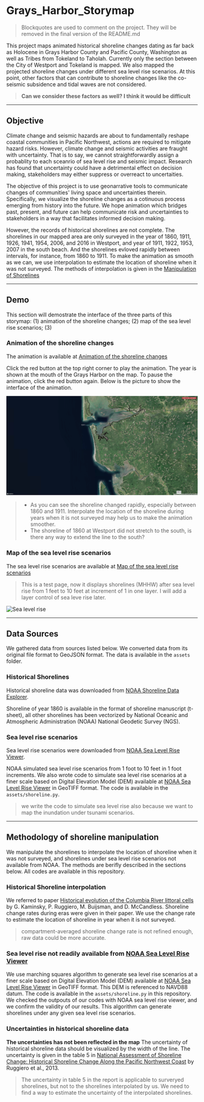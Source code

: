 # Grays_Harbor_Storymap

> Blockquotes are used to comment on the project. They will be removed in the final version of the README.md

This project maps animated historical shoreline changes dating as far back as Holocene in Grays Harbor County and Pacific County, Washington as well as Tribes from Tokeland to Taholah. Currently only the section between the City of Westport and Tokeland is mapped. We also mapped the projected shoreline changes under different sea level rise scenarios. At this point, other factors that can contribute to shoreline changes like the co-seismic subsidence and tidal waves are not considered. 

> **Can we consider these factors as well? I think it would be difficult**
 
***
## Objective

Climate change and seismic hazards are about to fundamentally reshape coastal communities in Pacific Northwest, actions are required to mitigate hazard risks. However, climate change and seismic activities are fraught with uncertainty. That is to say, we cannot straightforwardly assign a probablity to each sceanrio of sea level rise and seismic impact. Research has found that uncertainty could have a detrimental effect on decision making, stakeholders may either suppress or overreact to uncertaities.

The objective of this project is to use geonarrative tools to communicate changes of communities' living space and uncertainties therein. Specifically, we visualize the shoreline changes as a cotinuous process emerging from history into the future. We hope animation which bridges past, present, and future can help communicate risk and uncertainties to stakeholders in a way that facilitates informed decision making. 

However, the records of historical shorelines are not complete. The shorelines in our mapped area are only surveyed in the year of 1860, 1911, 1926, 1941, 1954, 2006, and 2016 in Westport, and year of 1911, 1922, 1953, 2007 in the south beach. And the shorelines evloved rapidly between intervals, for instance, from 1860 to 1911. To make the animation as smooth as we can, we use interpolation to estimate the location of shoreline when it was not surveyed. The methods of interpolation is given in the [Manipulation of Shorelines](#manipulation-of-shorelines)
***

## Demo

This section will demostrate the interface of the three parts of this storymap: (1) animation of the shoreline changes; (2) map of the sea level rise scenarios; (3) 
### Animation of the shoreline changes

The animation is available at [Animation of the shoreline changes](https://jerryliu-96.github.io/Grays_Harbor_Storymap/animation_historical_shoreline.html)

Click the red button at the top right corner to play the animation. The year is shown at the mouth of the Grays Harbor on the map. To pause the animation, click the red button again. Below is the picture to show the interface of the animation.

![Animation of the shoreline changes](img/animation.png)

>  - As you can see the shoreline changed rapidly, especially between 1860 and 1911. Interpolate the location of the shoreline during years when it is not surveyed may help us to make the animation smoother.
>  - The shoreline of 1860 at Westport did not stretch to the south, is there any way to extend the line to the south?

### Map of the sea level rise scenarios

The sea level rise scenarios are available at [Map of the sea level rise scenarios](https://jerryliu-96.github.io/Grays_Harbor_Storymap/test_sea_level_rise.html)

> This is a test page, now it displays shorelines (MHHW) after sea level rise from 1 feet to 10 feet at increment of 1 in one layer. I will add a layer control of sea leve rise later.

![Sea level rise](img/seaLevelRise.png)
***

## Data Sources

We gathered data from sources listed below. We converted data from its original file format to GeoJSON format. The data is available in the `assets` folder. 

### Historical Shorelines
Historical shoreline data was downloaded from [NOAA Shoreline Data Explorer](https://geodesy.noaa.gov/NSDE/).

Shoreline of year 1860 is available in the format of shoreline manuscript (t-sheet), all other shorelines has been vectorized by National Oceanic and Atmospheric Administration (NOAA) National Geodetic Survey (NGS).

### Sea level rise scenarios
Sea level rise scenarios were downloaded from [NOAA Sea Level Rise Viewer](https://coast.noaa.gov/slr/).

NOAA simulated sea level rise scenarios from 1 foot to 10 feet in 1 foot increments. We also wrote code to simulate sea level rise scenarios at a finer scale based on Digital Elevation Model (DEM) available at [NOAA Sea Level Rise Viewer](https://coast.noaa.gov/slr/) in GeoTIFF format. The code is available in the `assets/shoreline.py`. 

> we write the code to simulate sea level rise also because we want to map the inundation under tsunami scenarios.

***
## Methodology of shoreline manipulation

We manipulate the shorelines to interpolate the location of shoreline when it was not surveyed, and shorelines under sea level rise scenarios not available from NOAA. The methods are berifly described in the sections below. All codes are available in this repository.

### Historical Shoreline interpolation
We referred to paper [Historical evolution of the Columbia River littoral cells](https://www.sciencedirect.com/science/article/pii/S002532271000068X?casa_token=TcagawtuglwAAAAA:fanvZ6TIDJHgqDyYTeEVTLXf1QSIoC0YUe5b-EEJ-8XqMxwxYB0sxpHubiRMz6I_KNp5z1y8ycg) by G. Kaminsky, P. Ruggiero, M. Buijsman, and D. McCandless. Shoreline change rates during eras were given in their paper. We use the change rate to estimate the location of shoreline in year when it is not surveyed.

> compartment-averaged shoreline change rate is not refined enough, raw data could be more accurate. 

### Sea level rise not readily available from [NOAA Sea Level Rise Viewer](https://coast.noaa.gov/slr/)

We use marching squares algorithm to generate sea level rise scenarios at a finer scale based on Digital Elevation Model (DEM) available at [NOAA Sea Level Rise Viewer](https://coast.noaa.gov/slr/) in GeoTIFF format. This DEM is referenced to NAVD88 datum. The code is available in the `assets/shoreline.py` in this repository. We checked the outpouts of our codes with NOAA sea level rise viewer, and we confirm the validity of our results. This algorithm can generate shorelines under any given sea level rise scenarios. 

### Uncertainties in historical shoreline data

**The uncertainties has not been reflected in the map** The uncertainty of historical shoreline data should be visualized by the width of the line. The uncertainty is given in the table 5 in [National Assessment of Shoreline Change: Historical Shoreline Change Along the Pacific Northwest Coast](https://pubs.usgs.gov/of/2012/1007/) by Ruggiero et al., 2013.

> The uncertainty in table 5 in the report is applicable to surveryed shorelines, but not to the shorelines interpolated by us. We need to find a way to estimate the uncertainty of the interpolated shorelines.
